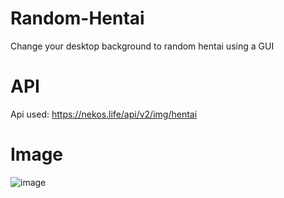 # Random-Hentai
Change your desktop background to random hentai using a GUI

# API
Api used: https://nekos.life/api/v2/img/hentai

# Image
![image](https://user-images.githubusercontent.com/75084509/123024873-c69b5580-d3a7-11eb-8882-c770f2a97b41.png)
